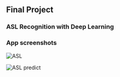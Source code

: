 
## Final Project
### ASL Recognition with Deep Learning

### App screenshots

![ASL](https://user-images.githubusercontent.com/56518336/96372135-330fe600-1183-11eb-97dd-7d1a7bf88e4e.png)

![ASL predict](https://user-images.githubusercontent.com/56518336/96372133-31462280-1183-11eb-8899-9d2a25137531.png)
